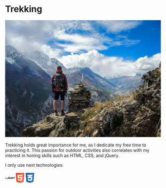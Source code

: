 <h1>Trekking</h1>
<img src="./images/simon-english-48nerZQCHgo-unsplash.jpg" alt="Trekking"/>
<p>Trekking holds great importance for me, as I dedicate my free time to practicing it. This passion for outdoor activities also correlates with my interest in honing skills such as HTML, CSS, and jQuery.</p>
<p>I only use next technologies:<br/><br/><img src="./images/282806_jquery_logo_icon.png" alt="jQuery" width="32px"/><img src="./images/317755_badge_html_html5_achievement_award_icon.png" alt="Html" width="32px"/><img src="./images/317756_badge_css_css3_achievement_award_icon.png" alt="CSS" width="32px"/></p>
